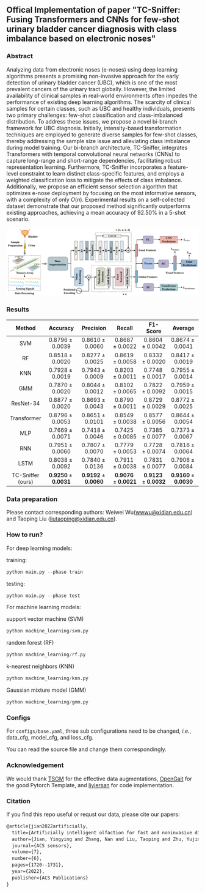 ## Offical Implementation of paper "TC-Sniffer: Fusing Transformers and CNNs for few-shot urinary bladder cancer diagnosis with class imbalance based on electronic noses"

### Abstract
Analyzing data from electronic noses (e-noses) using deep learning algorithms presents a promising non-invasive approach for the early detection of urinary bladder cancer (UBC), which is one of the most prevalent cancers of the urinary tract globally. However, the limited availability of clinical samples in real-world environments often impedes the performance of existing deep learning algorithms. The scarcity of clinical samples for certain classes, such as UBC and healthy individuals, presents two primary challenges: few-shot classification and class-imbalanced distribution. To address these issues, we propose a novel bi-branch framework for UBC diagnosis. Initially, intensity-based transformation techniques are employed to generate diverse samples for few-shot classes, thereby addressing the sample size issue and alleviating class imbalance during model training. Our bi-branch architecture, TC-Sniffer, integrates Transformers with temporal convolutional neural networks (CNNs) to capture long-range and short-range dependencies, facilitating robust representation learning. Furthermore, TC-Sniffer incorporates a feature-level constraint to learn distinct class-specific features, and employs a weighted classification loss to mitigate the effects of class imbalance. Additionally, we propose an efficient sensor selection algorithm that optimizes e-nose deployment by focusing on the most informative sensors, with a complexity of only $O(n)$. Experimental results on a self-collected dataset demonstrate that our proposed method significantly outperforms existing approaches, achieving a mean accuracy of 92.50\% in a 5-shot scenario.

![framework](images/framework.png)

### Results

|      Method       |       Accuracy        |       Precision       |        Recall         |       F1-Score        |        Average        |
| :---------------: | :-------------------: | :-------------------: | :-------------------: | :-------------------: | :-------------------: |
|        SVM        |   $0.8796\pm0.0039$   |   $0.8610\pm0.0060$   |   $0.8687\pm0.0022$   |   $0.8604\pm0.0042$   |   $0.8674\pm0.0041$   |
|        RF         |   $0.8518\pm0.0020$   |   $0.8277\pm0.0025$   |   $0.8619\pm0.0058$   |   $0.8332\pm0.0020$   |   $0.8417\pm0.0019$   |
|        KNN        |   $0.7928\pm0.0019$   |   $0.7943\pm0.0009$   |   $0.8203\pm0.0011$   |   $0.7748\pm0.0017$   |   $0.7955\pm0.0014$   |
|        GMM        |   $0.7870\pm0.0020$   |   $0.8044\pm0.0012$   |   $0.8102\pm0.0065$   |   $0.7822\pm0.0092$   |   $0.7959\pm0.0015$   |
|     ResNet-34     |   $0.8877\pm0.0020$   |   $0.8693\pm0.0043$   |   $0.8790\pm0.0011$   |   $0.8729\pm0.0029$   |   $0.8772\pm0.0025$   |
|    Transformer    |   $0.8796\pm0.0053$   |   $0.8651\pm0.0101$   |   $0.8549\pm0.0038$   |   $0.8577\pm0.0056$   |   $0.8644\pm0.0054$   |
|        MLP        |   $0.7669\pm0.0071$   |   $0.7418\pm0.0046$   |   $0.7425\pm0.0085$   |   $0.7385\pm0.0077$   |   $0.7373\pm0.0067$   |
|        RNN        |   $0.7951\pm0.0060$   |   $0.7807\pm0.0070$   |   $0.7779\pm0.0053$   |   $0.7728\pm0.0074$   |   $0.7816\pm0.0064$   |
|       LSTM        |   $0.8038\pm0.0092$   |   $0.7840\pm0.0136$   |   $0.7911\pm0.0038$   |   $0.7831\pm0.0077$   |   $0.7906\pm0.0084$   |
| TC-Sniffer (ours) | $\textbf{0.9250}\pm\textbf{0.0031}$ | $\textbf{0.9192}\pm\textbf{0.0060}$ | $\textbf{0.9076}\pm\textbf{0.0021}$ | $\textbf{0.9123}\pm\textbf{0.0032}$ | $\textbf{0.9160}\pm\textbf{0.0030}$ |


### Data preparation
Please contact corresponding authors: Weiwei Wu(wwwu@xidian.edu.cn) and Taoping Liu (liutaoping@xidian.edu.cn).


### How to run?
For deep learning models: 

training:
```python
python main.py --phase train
```
testing:
```python
python main.py --phase test
```

For machine learning models:

support vector machine (SVM)
```python
python machine_learning/svm.py
```
random forest (RF)
```python
python machine_learning/rf.py
```
k-nearest neighbors (KNN)
```python
python machine_learning/knn.py
```
Gaussian mixture model (GMM)
```python
python machine_learning/gmm.py
```

### Configs
For `configs/base.yaml`, three sub configurations need to be changed, *i.e.*, data_cfg, model_cfg, and loss_cfg. 

You can read the source file and change them correspondingly.

### Acknowledgement
We would thank [TSGM](https://github.com/AlexanderVNikitin/tsgm) for the effective data augmentations, [OpenGait](https://github.com/ShiqiYu/OpenGait) for the good Pytorch Template, and [liyiersan](https://github.com/liyiersan) for code implementation.


### Citation
If you find this repo useful or requst our data, please cite our papers:
```txt
@article{jian2022artificially,
  title={Artificially intelligent olfaction for fast and noninvasive diagnosis of bladder cancer from urine},
  author={Jian, Yingying and Zhang, Nan and Liu, Taoping and Zhu, Yujin and Wang, Di and Dong, Hao and Guo, Lihao and Qu, Danyao and Jiang, Xue and Du, Tao and others},
  journal={ACS sensors},
  volume={7},
  number={6},
  pages={1720--1731},
  year={2022},
  publisher={ACS Publications}
}



```


